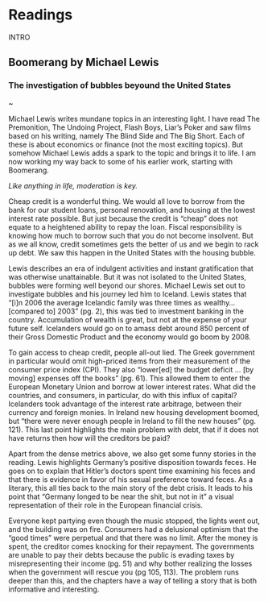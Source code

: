 # Readings

INTRO

## Boomerang by Michael Lewis
### The investigation of bubbles beyound the United States

~[](./images/Boomerang.jpeg)

Michael Lewis writes mundane topics in an interesting light. I have read The Premonition, The Undoing Project, Flash Boys, Liar’s Poker and saw films based on his writing, namely The Blind Side and The Big Short. Each of these is about economics or finance (not the most exciting topics). But somehow Michael Lewis adds a spark to the topic and brings it to life. I am now working my way back to some of his earlier work, starting with Boomerang.

*Like anything in life, moderation is key.*

Cheap credit is a wonderful thing. We would all love to borrow from the bank for our student loans, personal renovation, and housing at the lowest interest rate possible. But just because the credit is “cheap” does not equate to a heightened ability to repay the loan. Fiscal responsibility is knowing how much to borrow such that you do not become insolvent. But as we all know, credit sometimes gets the better of us and we begin to rack up debt. We saw this happen in the United States with the housing bubble.

Lewis describes an era of indulgent activities and instant gratification that was otherwise unattainable. But it was not isolated to the United States, bubbles were forming well beyond our shores. Michael Lewis set out to investigate bubbles and his journey led him to Iceland. Lewis states that “[i]n 2006 the average Icelandic family was three times as wealthy… [compared to] 2003” (pg. 2), this was tied to investment banking in the country. Accumulation of wealth is great, but not at the expense of your future self. Icelanders would go on to amass debt around 850 percent of their Gross Domestic Product and the economy would go boom by 2008.

To gain access to cheap credit, people all-out lied. The Greek government in particular would omit high-priced items from their measurement of the consumer price index (CPI). They also “lower[ed] the budget deficit … [by moving] expenses off the books” (pg. 61). This allowed them to enter the European Monetary Union and borrow at lower interest rates. What did the countries, and consumers, in particular, do with this influx of capital? Icelanders took advantage of the interest rate arbitrage, between their currency and foreign monies. In Ireland new housing development boomed, but “there were never enough people in Ireland to fill the new houses” (pg. 121). This last point highlights the main problem with debt, that if it does not have returns then how will the creditors be paid?

Apart from the dense metrics above, we also get some funny stories in the reading. Lewis highlights Germany’s positive disposition towards feces. He goes on to explain that Hitler’s doctors spent time examining his feces and that there is evidence in favor of his sexual preference toward feces. As a literary, this all ties back to the main story of the debt crisis. It leads to his point that “Germany longed to be near the shit, but not in it” a visual representation of their role in the European financial crisis.

Everyone kept partying even though the music stopped, the lights went out, and the building was on fire. Consumers had a delusional optimism that the “good times” were perpetual and that there was no limit. After the money is spent, the creditor comes knocking for their repayment. The governments are unable to pay their debts because the public is evading taxes by misrepresenting their income (pg. 51) and why bother realizing the losses when the government will rescue you (pg 105, 113). The problem runs deeper than this, and the chapters have a way of telling a story that is both informative and interesting.
